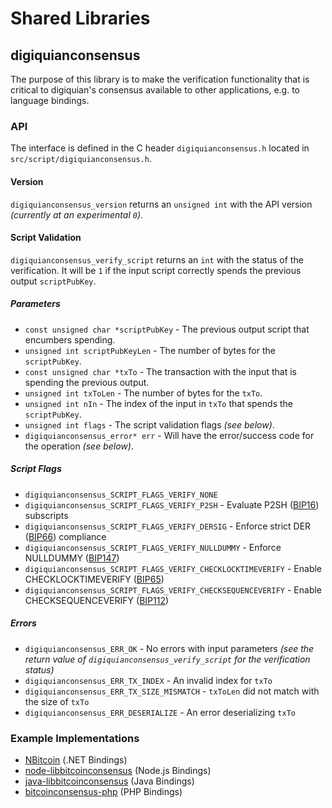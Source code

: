 Shared Libraries
================

## digiquianconsensus

The purpose of this library is to make the verification functionality that is critical to digiquian's consensus available to other applications, e.g. to language bindings.

### API

The interface is defined in the C header `digiquianconsensus.h` located in  `src/script/digiquianconsensus.h`.

#### Version

`digiquianconsensus_version` returns an `unsigned int` with the API version *(currently at an experimental `0`)*.

#### Script Validation

`digiquianconsensus_verify_script` returns an `int` with the status of the verification. It will be `1` if the input script correctly spends the previous output `scriptPubKey`.

##### Parameters
- `const unsigned char *scriptPubKey` - The previous output script that encumbers spending.
- `unsigned int scriptPubKeyLen` - The number of bytes for the `scriptPubKey`.
- `const unsigned char *txTo` - The transaction with the input that is spending the previous output.
- `unsigned int txToLen` - The number of bytes for the `txTo`.
- `unsigned int nIn` - The index of the input in `txTo` that spends the `scriptPubKey`.
- `unsigned int flags` - The script validation flags *(see below)*.
- `digiquianconsensus_error* err` - Will have the error/success code for the operation *(see below)*.

##### Script Flags
- `digiquianconsensus_SCRIPT_FLAGS_VERIFY_NONE`
- `digiquianconsensus_SCRIPT_FLAGS_VERIFY_P2SH` - Evaluate P2SH ([BIP16](https://github.com/bitcoin/bips/blob/master/bip-0016.mediawiki)) subscripts
- `digiquianconsensus_SCRIPT_FLAGS_VERIFY_DERSIG` - Enforce strict DER ([BIP66](https://github.com/bitcoin/bips/blob/master/bip-0066.mediawiki)) compliance
- `digiquianconsensus_SCRIPT_FLAGS_VERIFY_NULLDUMMY` - Enforce NULLDUMMY ([BIP147](https://github.com/bitcoin/bips/blob/master/bip-0147.mediawiki))
- `digiquianconsensus_SCRIPT_FLAGS_VERIFY_CHECKLOCKTIMEVERIFY` - Enable CHECKLOCKTIMEVERIFY ([BIP65](https://github.com/bitcoin/bips/blob/master/bip-0065.mediawiki))
- `digiquianconsensus_SCRIPT_FLAGS_VERIFY_CHECKSEQUENCEVERIFY` - Enable CHECKSEQUENCEVERIFY ([BIP112](https://github.com/bitcoin/bips/blob/master/bip-0112.mediawiki))

##### Errors
- `digiquianconsensus_ERR_OK` - No errors with input parameters *(see the return value of `digiquianconsensus_verify_script` for the verification status)*
- `digiquianconsensus_ERR_TX_INDEX` - An invalid index for `txTo`
- `digiquianconsensus_ERR_TX_SIZE_MISMATCH` - `txToLen` did not match with the size of `txTo`
- `digiquianconsensus_ERR_DESERIALIZE` - An error deserializing `txTo`

### Example Implementations
- [NBitcoin](https://github.com/NicolasDorier/NBitcoin/blob/master/NBitcoin/Script.cs#L814) (.NET Bindings)
- [node-libbitcoinconsensus](https://github.com/bitpay/node-libbitcoinconsensus) (Node.js Bindings)
- [java-libbitcoinconsensus](https://github.com/dexX7/java-libbitcoinconsensus) (Java Bindings)
- [bitcoinconsensus-php](https://github.com/Bit-Wasp/bitcoinconsensus-php) (PHP Bindings)
